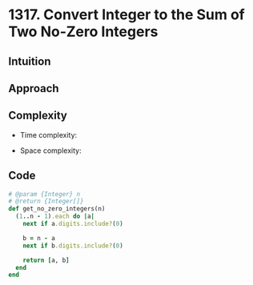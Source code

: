 # 1317. Convert Integer to the Sum of Two No-Zero Integers

## Intuition

## Approach
<!-- Describe your approach to solving the problem. -->

## Complexity

- Time complexity:
<!-- Add your time complexity here, e.g. $$O(n)$$ -->

- Space complexity:
<!-- Add your space complexity here, e.g. $$O(n)$$ -->

## Code

```ruby
# @param {Integer} n
# @return {Integer[]}
def get_no_zero_integers(n)
  (1..n - 1).each do |a|
    next if a.digits.include?(0)

    b = n - a
    next if b.digits.include?(0)

    return [a, b]
  end
end
```
